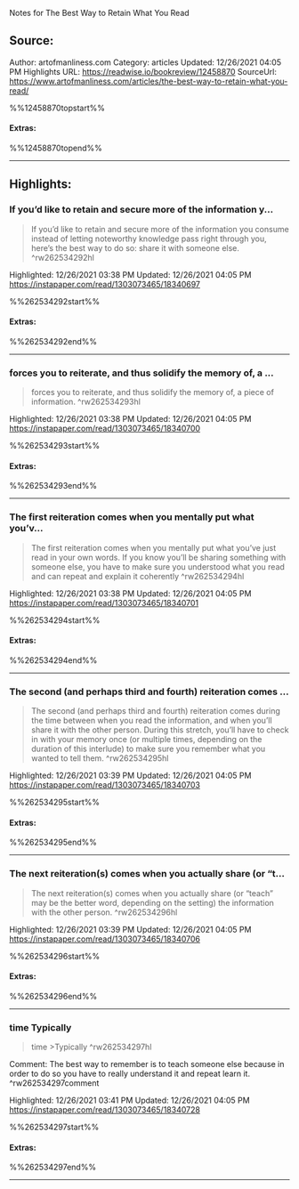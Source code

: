 Notes for The Best Way to Retain What You Read

## Source:
Author: artofmanliness.com
Category: articles
Updated: 12/26/2021 04:05 PM
Highlights URL: https://readwise.io/bookreview/12458870
SourceUrl: https://www.artofmanliness.com/articles/the-best-way-to-retain-what-you-read/

%%12458870topstart%%
#### Extras:

%%12458870topend%%


 
-----
 ## Highlights:

### If you’d like to retain and secure more of the information y...
>If you’d like to retain and secure more of the information you consume instead of letting noteworthy knowledge pass right through you, here’s the best way to do so: share it with someone else. ^rw262534292hl


Highlighted: 12/26/2021 03:38 PM
Updated: 12/26/2021 04:05 PM
https://instapaper.com/read/1303073465/18340697

%%262534292start%%
#### Extras:

%%262534292end%%



------

### forces you to reiterate, and thus solidify the memory of, a ...
>forces you to reiterate, and thus solidify the memory of, a piece of information. ^rw262534293hl


Highlighted: 12/26/2021 03:38 PM
Updated: 12/26/2021 04:05 PM
https://instapaper.com/read/1303073465/18340700

%%262534293start%%
#### Extras:

%%262534293end%%



------

### The first reiteration comes when you mentally put what you’v...
>The first reiteration comes when you mentally put what you’ve just read in your own words. If you know you’ll be sharing something with someone else, you have to make sure you understood what you read and can repeat and explain it coherently ^rw262534294hl


Highlighted: 12/26/2021 03:38 PM
Updated: 12/26/2021 04:05 PM
https://instapaper.com/read/1303073465/18340701

%%262534294start%%
#### Extras:

%%262534294end%%



------

### The second (and perhaps third and fourth) reiteration comes ...
>The second (and perhaps third and fourth) reiteration comes during the time between when you read the information, and when you’ll share it with the other person. During this stretch, you’ll have to check in with your memory once (or multiple times, depending on the duration of this interlude) to make sure you remember what you wanted to tell them. ^rw262534295hl


Highlighted: 12/26/2021 03:39 PM
Updated: 12/26/2021 04:05 PM
https://instapaper.com/read/1303073465/18340703

%%262534295start%%
#### Extras:

%%262534295end%%



------

### The next reiteration(s) comes when you actually share (or “t...
>The next reiteration(s) comes when you actually share (or “teach” may be the better word, depending on the setting) the information with the other person. ^rw262534296hl


Highlighted: 12/26/2021 03:39 PM
Updated: 12/26/2021 04:05 PM
https://instapaper.com/read/1303073465/18340706

%%262534296start%%
#### Extras:

%%262534296end%%



------

### time Typically
>time
&gt;Typically ^rw262534297hl

Comment: The best way to remember is to teach someone else because in order to do so you have to really understand it and repeat learn it. ^rw262534297comment

Highlighted: 12/26/2021 03:41 PM
Updated: 12/26/2021 04:05 PM
https://instapaper.com/read/1303073465/18340728

%%262534297start%%
#### Extras:

%%262534297end%%



------

